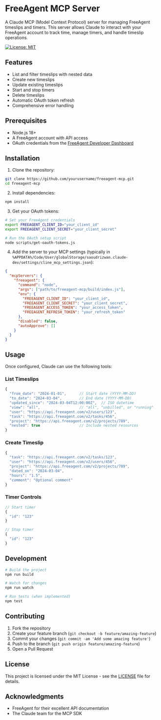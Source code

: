 # FreeAgent MCP Server

A Claude MCP (Model Context Protocol) server for managing FreeAgent timeslips and timers. This server allows Claude to interact with your FreeAgent account to track time, manage timers, and handle timeslip operations.

[![License: MIT](https://img.shields.io/badge/License-MIT-yellow.svg)](https://opensource.org/licenses/MIT)

## Features

- List and filter timeslips with nested data
- Create new timeslips
- Update existing timeslips
- Start and stop timers
- Delete timeslips
- Automatic OAuth token refresh
- Comprehensive error handling

## Prerequisites

- Node.js 18+
- A FreeAgent account with API access
- OAuth credentials from the [FreeAgent Developer Dashboard](https://dev.freeagent.com)

## Installation

1. Clone the repository:
```bash
git clone https://github.com/yourusername/freeagent-mcp.git
cd freeagent-mcp
```

2. Install dependencies:
```bash
npm install
```

3. Get your OAuth tokens:
```bash
# Set your FreeAgent credentials
export FREEAGENT_CLIENT_ID="your_client_id"
export FREEAGENT_CLIENT_SECRET="your_client_secret"

# Run the OAuth setup script
node scripts/get-oauth-tokens.js
```

4. Add the server to your MCP settings (typically in `%APPDATA%/Code/User/globalStorage/saoudrizwan.claude-dev/settings/cline_mcp_settings.json`):
```json
{
  "mcpServers": {
    "freeagent": {
      "command": "node",
      "args": ["path/to/freeagent-mcp/build/index.js"],
      "env": {
        "FREEAGENT_CLIENT_ID": "your_client_id",
        "FREEAGENT_CLIENT_SECRET": "your_client_secret", 
        "FREEAGENT_ACCESS_TOKEN": "your_access_token",
        "FREEAGENT_REFRESH_TOKEN": "your_refresh_token"
      },
      "disabled": false,
      "autoApprove": []
    }
  }
}
```

## Usage

Once configured, Claude can use the following tools:

### List Timeslips
```javascript
{
  "from_date": "2024-01-01",      // Start date (YYYY-MM-DD)
  "to_date": "2024-03-04",        // End date (YYYY-MM-DD)
  "updated_since": "2024-03-04T12:00:00Z",  // ISO datetime
  "view": "all",                  // "all", "unbilled", or "running"
  "user": "https://api.freeagent.com/v2/users/123",
  "task": "https://api.freeagent.com/v2/tasks/456",
  "project": "https://api.freeagent.com/v2/projects/789",
  "nested": true                  // Include nested resources
}
```

### Create Timeslip
```javascript
{
  "task": "https://api.freeagent.com/v2/tasks/123",
  "user": "https://api.freeagent.com/v2/users/456",
  "project": "https://api.freeagent.com/v2/projects/789",
  "dated_on": "2024-03-04",
  "hours": "1.5",
  "comment": "Optional comment"
}
```

### Timer Controls
```javascript
// Start timer
{
  "id": "123"
}

// Stop timer
{
  "id": "123"
}
```

## Development

```bash
# Build the project
npm run build

# Watch for changes
npm run watch

# Run tests (when implemented)
npm test
```

## Contributing

1. Fork the repository
2. Create your feature branch (`git checkout -b feature/amazing-feature`)
3. Commit your changes (`git commit -am 'Add some amazing feature'`)
4. Push to the branch (`git push origin feature/amazing-feature`)
5. Open a Pull Request

## License

This project is licensed under the MIT License - see the [LICENSE](LICENSE) file for details.

## Acknowledgments

- FreeAgent for their excellent API documentation
- The Claude team for the MCP SDK
